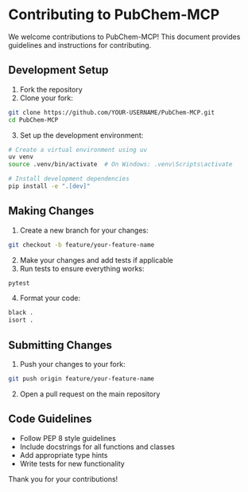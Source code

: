 # Contributing to PubChem-MCP

We welcome contributions to PubChem-MCP! This document provides guidelines and instructions for contributing.

## Development Setup

1. Fork the repository
2. Clone your fork:
```bash
git clone https://github.com/YOUR-USERNAME/PubChem-MCP.git
cd PubChem-MCP
```

3. Set up the development environment:
```bash
# Create a virtual environment using uv
uv venv
source .venv/bin/activate  # On Windows: .venv\Scripts\activate

# Install development dependencies
pip install -e ".[dev]"
```

## Making Changes

1. Create a new branch for your changes:
```bash
git checkout -b feature/your-feature-name
```

2. Make your changes and add tests if applicable
3. Run tests to ensure everything works:
```bash
pytest
```

4. Format your code:
```bash
black .
isort .
```

## Submitting Changes

1. Push your changes to your fork:
```bash
git push origin feature/your-feature-name
```

2. Open a pull request on the main repository

## Code Guidelines

- Follow PEP 8 style guidelines
- Include docstrings for all functions and classes
- Add appropriate type hints
- Write tests for new functionality

Thank you for your contributions! 